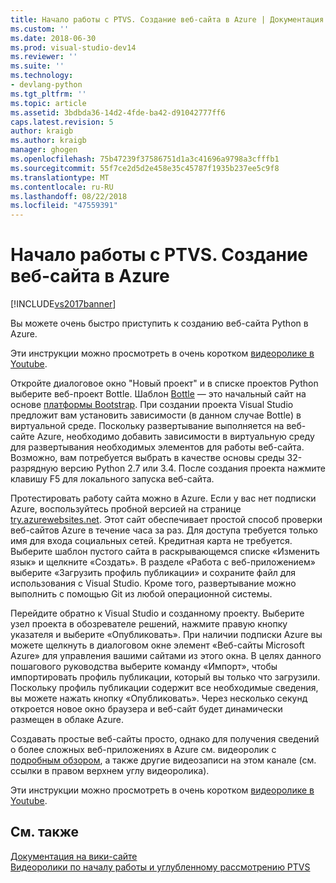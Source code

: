```yaml
---
title: Начало работы с PTVS. Создание веб-сайта в Azure | Документация Майкрософт
ms.custom: ''
ms.date: 2018-06-30
ms.prod: visual-studio-dev14
ms.reviewer: ''
ms.suite: ''
ms.technology:
- devlang-python
ms.tgt_pltfrm: ''
ms.topic: article
ms.assetid: 3bdbda36-14d2-4fde-ba42-d91042777ff6
caps.latest.revision: 5
author: kraigb
ms.author: kraigb
manager: ghogen
ms.openlocfilehash: 75b47239f37586751d1a3c41696a9798a3cfffb1
ms.sourcegitcommit: 55f7ce2d5d2e458e35c45787f1935b237ee5c9f8
ms.translationtype: MT
ms.contentlocale: ru-RU
ms.lasthandoff: 08/22/2018
ms.locfileid: "47559391"
---
```

# <a name="getting-started-with-ptvs-building-a-website-in-azure"></a>Начало работы с PTVS. Создание веб-сайта в Azure
[!INCLUDE[vs2017banner](../includes/vs2017banner.md)]

Вы можете очень быстро приступить к созданию веб-сайта Python в Azure.  
  
 Эти инструкции можно просмотреть в очень коротком [видеоролике в Youtube](https://www.youtube.com/watch?v=FJx5mutt1uk&list=PLReL099Y5nRdLgGAdrb_YeTdEnd23s6Ff&index=6).  
  
 Откройте диалоговое окно "Новый проект" и в списке проектов Python выберите веб-проект Bottle.  Шаблон [Bottle](http://bottlepy.org/docs/dev/index.html) — это начальный сайт на основе [платформы Bootstrap](http://getbootstrap.com/).  При создании проекта Visual Studio предложит вам установить зависимости (в данном случае Bottle) в виртуальной среде.  Поскольку развертывание выполняется на веб-сайте Azure, необходимо добавить зависимости в виртуальную среду для развертывания необходимых элементов для работы веб-сайта.  Возможно, вам потребуется выбрать в качестве основы среды 32-разрядную версию Python 2.7 или 3.4.  После создания проекта нажмите клавишу F5 для локального запуска веб-сайта.  
  
 Протестировать работу сайта можно в Azure.  Если у вас нет подписки Azure, воспользуйтесь пробной версией на странице [try.azurewebsites.net](https://trywebsites.azurewebsites.net/).  Этот сайт обеспечивает простой способ проверки веб-сайтов Azure в течение часа за раз. Для доступа требуется только имя для входа социальных сетей.  Кредитная карта не требуется.  Выберите шаблон пустого сайта в раскрывающемся списке «Изменить язык» и щелкните «Создать».  В разделе «Работа с веб-приложением» выберите «Загрузить профиль публикации» и сохраните файл для использования с Visual Studio.  Кроме того, развертывание можно выполнить с помощью Git из любой операционной системы.  
  
 Перейдите обратно к Visual Studio и созданному проекту.  Выберите узел проекта в обозревателе решений, нажмите правую кнопку указателя и выберите «Опубликовать».  При наличии подписки Azure вы можете щелкнуть в диалоговом окне элемент «Веб-сайты Microsoft Azure» для управления вашими сайтами из этого окна.  В целях данного пошагового руководства выберите команду «Импорт», чтобы импортировать профиль публикации, который вы только что загрузили.  Поскольку профиль публикации содержит все необходимые сведения, вы можете нажать кнопку «Опубликовать».  Через несколько секунд откроется новое окно браузера и веб-сайт будет динамически размещен в облаке Azure.  
  
 Создавать простые веб-сайты просто, однако для получения сведений о более сложных веб-приложениях в Azure см. видеоролик с [подробным обзором](https://www.youtube.com/watch?v=WG3pGmoo8nE&list=PLReL099Y5nRdLgGAdrb_YeTdEnd23s6Ff&index=10), а также другие видеозаписи на этом канале (см. ссылки в правом верхнем углу видеоролика).  
  
 Эти инструкции можно просмотреть в очень коротком [видеоролике в Youtube](https://www.youtube.com/watch?v=FJx5mutt1uk&list=PLReL099Y5nRdLgGAdrb_YeTdEnd23s6Ff&index=6).  
  
## <a name="see-also"></a>См. также  
 [Документация на вики-сайте](https://github.com/Microsoft/PTVS/wiki/Web-Project)   
 [Видеоролики по началу работы и углубленному рассмотрению PTVS](https://www.youtube.com/playlist?list=PLReL099Y5nRdLgGAdrb_YeTdEnd23s6Ff)

